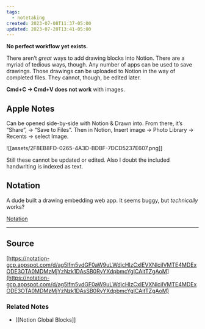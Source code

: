 ```yaml
---
tags:
  - notetaking
created: 2023-07-08T11:37-05:00
updated: 2023-07-20T13:41-05:00
---
```

**No perfect workflow yet exists.**

There aren’t *great* ways to add drawing blocks into Notion. There are a myriad of tedious ways, though. Any number of apps can be used to save drawings. Those drawings can be uploaded to Notion in the way of completed files. They cannot, though, be edited later.

**Cmd+C → Cmd+V does not work** with images.

## Apple Notes

Can be opened side-by-side with Notion & Drawn into. From there, it’s “Share”, → “Save to Files”. Then in Notion, Insert image → Photo Library → Recents → select Image.

![[assets/2F8EB8FD-0265-4A3D-BDBF-7DCD5237E607.png]]

Still these cannot be updated or edited. Also I doubt the included handwriting is indexed as text.

## Notation

A dude built a drawing embedding web app. It seems buggy, but *technically* works?

[Notation](https://notation-gcp.appspot.com)

---

## Source


[https://notation-gcp.appspot.com/d/ag5lfm5vdGF0aW9uLWdjcHIzCxIEVXNlciIVMTE4MDExODE3OTA0MDMzMjYzNzk1DAsSB0RyYXdpbmcYgICAitTZgAoM](https://notation-gcp.appspot.com/d/ag5lfm5vdGF0aW9uLWdjcHIzCxIEVXNlciIVMTE4MDExODE3OTA0MDMzMjYzNzk1DAsSB0RyYXdpbmcYgICAitTZgAoM)

### Related Notes
- [[Notion Global Blocks]]